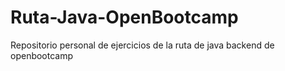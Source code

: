 # Ruta-Java-OpenBootcamp
Repositorio personal de ejercicios de la ruta de java backend de openbootcamp
